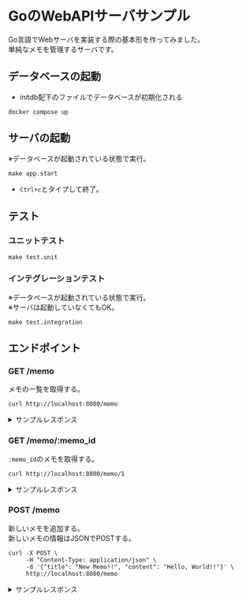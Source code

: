 # GoのWebAPIサーバサンプル

Go言語でWebサーバを実装する際の基本形を作ってみました。  
単純なメモを管理するサーバです。  

## データベースの起動

- initdb配下のファイルでデータベースが初期化される

```
docker compose up
```

## サーバの起動

※データベースが起動されている状態で実行。

```
make app.start
```

- `Ctrl+c`とタイプして終了。  

## テスト
### ユニットテスト

```
make test.unit
```

### インテグレーションテスト
※データベースが起動されている状態で実行。  
※サーバは起動していなくてもOK。  

```
make test.integration
```

## エンドポイント

### GET /memo
メモの一覧を取得する。  

```
curl http://localhost:8080/memo
```

<details>
  <summary>サンプルレスポンス</summary>

```json
{
  "message": "success",
  "data": [
    {
      "id": 1,
      "title": "shopping list",
      "content": "yogurt, apple, egg",
      "created_at": "2022-07-03T07:12:17.761385Z",
      "updated_at": "2022-07-03T07:12:17.761385Z",
      "deleted_at": null
    },
    {
      "id": 2,
      "title": "todo",
      "content": "check email",
      "created_at": "2022-07-03T07:12:17.761385Z",
      "updated_at": "2022-07-03T07:12:17.761385Z",
      "deleted_at": null
    },
    {
      "id": 3,
      "title": "blog idea",
      "content": "alias in shell",
      "created_at": "2022-07-03T07:12:17.761385Z",
      "updated_at": "2022-07-03T07:12:17.761385Z",
      "deleted_at": null
    }
  ]
}
```

</details>


### GET /memo/:memo_id
`:memo_id`のメモを取得する。  


```
curl http://localhost:8080/memo/1
```

<details>
  <summary>サンプルレスポンス</summary>

```json
{
  "message": "success",
  "data": {
    "id": 1,
    "title": "shopping list",
    "content": "yogurt, apple, egg",
    "created_at": "2022-07-03T07:12:17.761385Z",
    "updated_at": "2022-07-03T07:12:17.761385Z",
    "deleted_at": null
  }
}
```

</details>

### POST /memo
新しいメモを追加する。  
新しいメモの情報はJSONでPOSTする。  

```
curl -X POST \
     -H "Content-Type: application/json" \
     -d '{"title": "New Memo!!", "content": "Hello, World!!"}' \
     http://localhost:8080/memo  

```

<details>
  <summary>サンプルレスポンス</summary>

```json
{
  "message": "success",
  "data": {
    "id": 4,
    "title": "New Memo!!",
    "content": "Hello, World!!",
    "created_at": "2022-07-06T19:39:50.399197+09:00",
    "updated_at": "2022-07-06T19:39:50.399197+09:00",
    "deleted_at": null
  }
}
```

</details>

